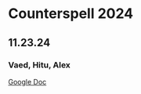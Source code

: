 # Counterspell 2024

## 11.23.24

### Vaed, Hitu, Alex

[Google Doc](https://docs.google.com/document/d/1BUFfUq3yNrt3uyFbDY9kHkCVAsc1ZsMrfrleJ3awe-4/edit?tab=t.0)